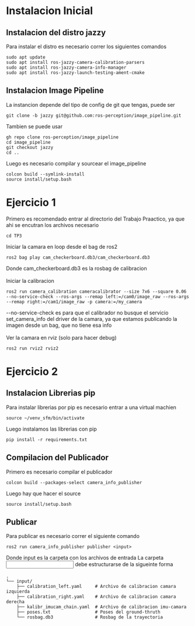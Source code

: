 # Instalacion Inicial
## Instalacion del distro jazzy
Para instalar el distro es necesario correr los siguientes comandos
```
sudo apt update
sudo apt install ros-jazzy-camera-calibration-parsers
sudo apt install ros-jazzy-camera-info-manager
sudo apt install ros-jazzy-launch-testing-ament-cmake
```
## Instalacion Image Pipeline
La instancion depende del tipo de config de git que tengas, puede ser
```
git clone -b jazzy git@github.com:ros-perception/image_pipeline.git
```
Tambien se puede usar
```
gh repo clone ros-perception/image_pipeline
cd image_pipeline
git checkout jazzy
cd ..
```
Luego es necesario compilar y sourcear el image_pipeline
```
colcon build --symlink-install
source install/setup.bash
```
# Ejercicio 1
Primero es recomendado entrar al directorio del Trabajo Praactico, ya que ahi se encutran los archivos necesario
```
cd TP3
```
Iniciar la camara en loop desde el bag de ros2
```
ros2 bag play cam_checkerboard.db3/cam_checkerboard.db3
```
Donde cam_checkerboard.db3 es la rosbag de calibracion
\
\
Iniciar la calibracion 
```
ros2 run camera_calibration cameracalibrator --size 7x6 --square 0.06 --no-service-check --ros-args --remap left:=/cam0/image_raw --ros-args --remap right:=/cam1/image_raw -p camera:=/my_camera
```
--no-service-check es para que el calibrador no busque el servicio set_camera_info del driver de la camara, ya que estamos publicando la imagen desde un bag, que no tiene esa info
\
\
Ver la camara en rviz (solo para hacer debug)
```
ros2 run rviz2 rviz2
```
# Ejercicio 2
## Instalacion Librerias pip
Para instalar librerias por pip es necesario entrar a una virtual machien
```
source ~/venv_sfm/bin/activate
```
Luego instalamos las librerias con pip
```
pip install -r requirements.txt
```
## Compilacion del Publicador
Primero es necesario compilar el publicador
```
colcon build --packages-select camera_info_publisher
```
Luego hay que hacer el source
```
source install/setup.bash
```
## Publicar
Para publicar es necesario correr el siguiente comando
```
ros2 run camera_info_publisher publisher <input>
```
Donde input es la carpeta con los archivos de entrada
La carpeta <input> debe estructurarse de la sigueinte forma
```
.
└── input/
    ├── calibration_left.yaml     # Archivo de calibracion camara izquierda 
    ├── calibration_right.yaml    # Archivo de calibracion camara derecha
    ├── kalibr_imucam_chain.yaml  # Archivo de calibracion imu-camara   
    ├── poses.txt                 # Poses del ground-thruth
    └── rosbag.db3                # Rosbag de la trayectoria
```
